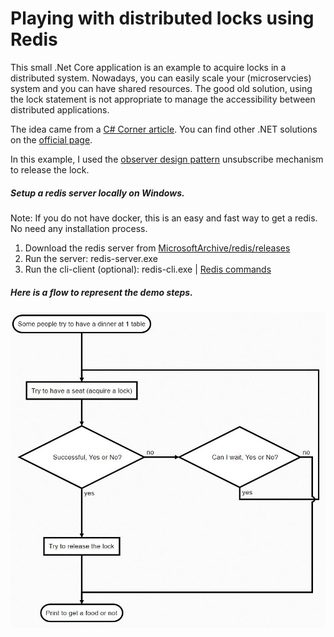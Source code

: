 # Playing with distributed locks using Redis

This small .Net Core application is an example to acquire locks in a distributed system.
Nowadays, you can easily scale your (microservcies) system and you can have shared resources. The good old solution, using the lock statement is not appropriate to manage the accessibility between distributed applications.

The idea came from a [C# Corner article](https://www.c-sharpcorner.com/article/creating-distributed-lock-with-redis-in-net-core/ "C# Corner article").
You can find other .NET solutions on the [official page](https://redis.io/topics/distlock "official page"). 

In this example, I used the [observer design pattern](https://docs.microsoft.com/en-us/dotnet/standard/events/observer-design-pattern "observer design pattern") unsubscribe mechanism to release the lock.

##### Setup a redis server locally on Windows.
Note: If you do not have docker, this is an easy and fast way to get a redis. No need any installation process.
1. Download the redis server from [MicrosoftArchive/redis/releases](https://github.com/MicrosoftArchive/redis/releases "MicrosoftArchive/redis/releases")
2. Run the server: redis-server.exe
3. Run the cli-client (optional): redis-cli.exe | [Redis commands](https://redis.io/commands "Redis commands")

##### Here is a flow to represent the demo steps.

![Flowchart](Flowchart.JPG)
